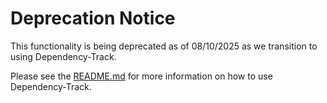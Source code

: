 # Deprecation Notice
This functionality is being deprecated as of 08/10/2025 as we transition to using Dependency-Track.

Please see the [README.md](../dependency-track/README.md) for more information on how to use Dependency-Track.